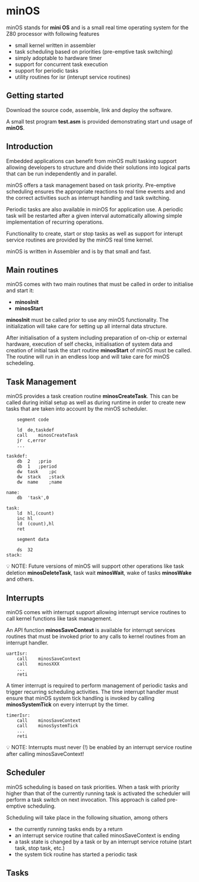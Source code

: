 # minOS
minOS stands for **mini OS** and is a small real time operating system for the Z80 processor with following features
- small kernel written in assembler
- task scheduling based on priorities (pre-emptive task switching)
- simply adoptable to hardware timer
- support for concurrent task execution
- support for periodic tasks
- utility routines for isr (interupt service routines)

## Getting started

Download the source code, assemble, link and deploy the software.

A small test program **test.asm** is provided demonstrating start und usage of **minOS**.

## Introduction

Embedded applications can benefit from minOS multi tasking support allowing developers to structure and divide their solutions into logical parts that can be run independently and in parallel.

minOS offers a task management based on task priority. Pre-emptive scheduling ensures the appropriate reactions to real time events and and the correct activities such as interrupt handling and task switching.

Periodic tasks are also available in minOS for application use. A periodic task will be restarted after a given interval automatically allowing simple implementation of recurring operations.

Functionality to create, start or stop tasks as well as support for interupt service routines are provided by the minOS real time kernel.

minOS is written in Assembler and is by that small and fast.

## Main routines

minOS comes with two main routines that must be called in order to initialise and start it:

- **minosInit**
- **minosStart**

**minosInit** must be called prior to use any minOS functionality. The initialization will take care for setting up all internal data structure.

After initialisation of a system including preparation of on-chip or external hardware, execution of self checks, initialisation of system data and creation of initial task the start routine **minosStart** of minOS must be called. The routine will run in an endless loop and will take care for minOS schedeling.

## Task Management

minOS provides a task creation routine **minosCreateTask**. This can be called during initial setup as well as during runtime in order to create new tasks that are taken into account by the minOS scheduler.

```
	segment	code

	ld	de,taskdef
	call	minosCreateTask
	jr	c,error
	...

taskdef:
	db	2	;prio
	db	1	;period
	dw	task	;pc
	dw	stack	;stack
	dw	name	;name

name:
	db	'task',0

task:
	ld	hl,(count)
	inc	hl
	ld	(count),hl
	ret

	segment	data

	ds	32
stack:
```

 :bulb: NOTE: Future versions of minOS will support other operations like task deletion **minosDeleteTask**, task wait **minosWait**, wake of tasks **minosWake** and others.

## Interrupts

minOS comes with interrupt support allowing interrupt service routines to call kernel functions like task management.

An API function **minosSaveContext** is available for interrupt services routines that must be invoked prior to any calls to kernel routines from an interrupt handler.

```
uartIsr:
	call	minosSaveContext
	call	minosXXX
	...
	reti
```

A timer interrupt is required to perform management of periodic tasks and trigger recurring scheduling activities. The time interrupt handler must ensure that minOS system tick handling is invoked by calling **minosSystemTick** on every interrupt by the timer.

```
timerIsr:
	call	minosSaveContext
	call	minosSystemTick
	...
	reti
```
:bulb: NOTE: Interrupts must never \(!\) be enabled by an interrupt service routine after calling minosSaveContext!

## Scheduler

minOS scheduling is based on task priorities. When a task with priority higher than that of the currently running task is activated the scheduler will perform a task switch on next invocation. This approach is called pre-emptive scheduling.

Scheduling will take place in the following situation, among others

- the currently running tasks ends by a return
- an interrupt service routine that called minosSaveContext is ending
- a task state is changed by a task or by an interrupt service rotuine (start task, stop task, etc.)
- the system tick routine has started a periodic task

## Tasks
